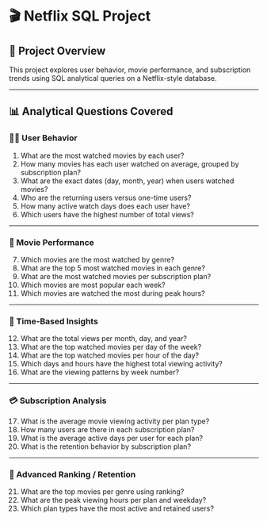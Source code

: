 
# 🎬 Netflix SQL Project

## 📌 Project Overview
This project explores user behavior, movie performance, and subscription trends using SQL analytical queries on a Netflix-style database.

---

## 📊 Analytical Questions Covered

### 🧑‍💼 User Behavior
1. What are the most watched movies by each user?
2. How many movies has each user watched on average, grouped by subscription plan?
3. What are the exact dates (day, month, year) when users watched movies?
4. Who are the returning users versus one-time users?
5. How many active watch days does each user have?
6. Which users have the highest number of total views?

---

### 🎥 Movie Performance
7. Which movies are the most watched by genre?
8. What are the top 5 most watched movies in each genre?
9. What are the most watched movies per subscription plan?
10. Which movies are most popular each week?
11. Which movies are watched the most during peak hours?

---

### 📅 Time-Based Insights
12. What are the total views per month, day, and year?
13. What are the top watched movies per day of the week?
14. What are the top watched movies per hour of the day?
15. Which days and hours have the highest total viewing activity?
16. What are the viewing patterns by week number?

---

### 💳 Subscription Analysis
17. What is the average movie viewing activity per plan type?
18. How many users are there in each subscription plan?
19. What is the average active days per user for each plan?
20. What is the retention behavior by subscription plan?

---

### 🧠 Advanced Ranking / Retention
21. What are the top movies per genre using ranking?
22. What are the peak viewing hours per plan and weekday?
23. Which plan types have the most active and retained users?
